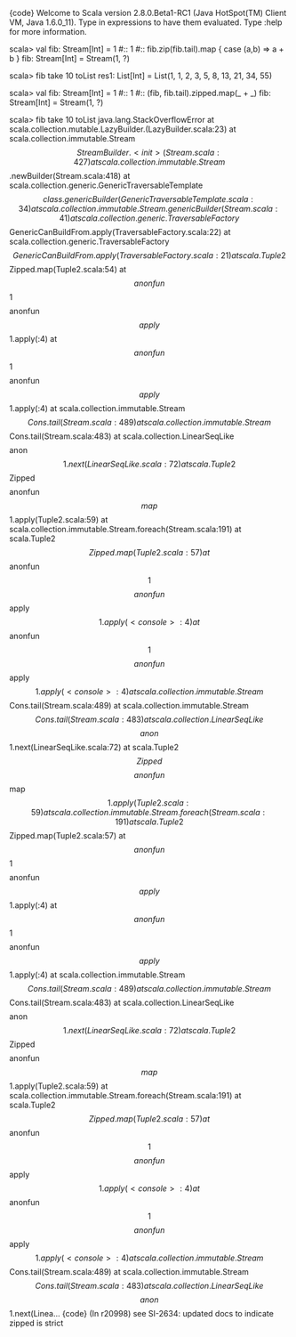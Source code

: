 {code}
Welcome to Scala version 2.8.0.Beta1-RC1 (Java HotSpot(TM) Client VM, Java 1.6.0_11).
Type in expressions to have them evaluated.
Type :help for more information.

scala> val fib: Stream[Int] = 1 #:: 1 #:: fib.zip(fib.tail).map { case (a,b) => a + b }
fib: Stream[Int] = Stream(1, ?)

scala> fib take 10 toList
res1: List[Int] = List(1, 1, 2, 3, 5, 8, 13, 21, 34, 55)

scala> val fib: Stream[Int] = 1 #:: 1 #:: (fib, fib.tail).zipped.map(_ + _)
fib: Stream[Int] = Stream(1, ?)

scala> fib take 10 toList
java.lang.StackOverflowError
        at scala.collection.mutable.LazyBuilder.<init>(LazyBuilder.scala:23)
        at scala.collection.immutable.Stream$$StreamBuilder.<init>(Stream.scala:427)
        at scala.collection.immutable.Stream$$.newBuilder(Stream.scala:418)
        at scala.collection.generic.GenericTraversableTemplate$$class.genericBuilder(GenericTraversableTemplate.scala:34)
        at scala.collection.immutable.Stream.genericBuilder(Stream.scala:41)
        at scala.collection.generic.TraversableFactory$$GenericCanBuildFrom.apply(TraversableFactory.scala:22)
        at scala.collection.generic.TraversableFactory$$GenericCanBuildFrom.apply(TraversableFactory.scala:21)
        at scala.Tuple2$$Zipped.map(Tuple2.scala:54)
        at $$anonfun$$1$$$$anonfun$$apply$$1.apply(<console>:4)
        at $$anonfun$$1$$$$anonfun$$apply$$1.apply(<console>:4)
        at scala.collection.immutable.Stream$$Cons.tail(Stream.scala:489)
        at scala.collection.immutable.Stream$$Cons.tail(Stream.scala:483)
        at scala.collection.LinearSeqLike$$$$anon$$1.next(LinearSeqLike.scala:72)
        at scala.Tuple2$$Zipped$$$$anonfun$$map$$1.apply(Tuple2.scala:59)
        at scala.collection.immutable.Stream.foreach(Stream.scala:191)
        at scala.Tuple2$$Zipped.map(Tuple2.scala:57)
        at $$anonfun$$1$$$$anonfun$$apply$$1.apply(<console>:4)
        at $$anonfun$$1$$$$anonfun$$apply$$1.apply(<console>:4)
        at scala.collection.immutable.Stream$$Cons.tail(Stream.scala:489)
        at scala.collection.immutable.Stream$$Cons.tail(Stream.scala:483)
        at scala.collection.LinearSeqLike$$$$anon$$1.next(LinearSeqLike.scala:72)
        at scala.Tuple2$$Zipped$$$$anonfun$$map$$1.apply(Tuple2.scala:59)
        at scala.collection.immutable.Stream.foreach(Stream.scala:191)
        at scala.Tuple2$$Zipped.map(Tuple2.scala:57)
        at $$anonfun$$1$$$$anonfun$$apply$$1.apply(<console>:4)
        at $$anonfun$$1$$$$anonfun$$apply$$1.apply(<console>:4)
        at scala.collection.immutable.Stream$$Cons.tail(Stream.scala:489)
        at scala.collection.immutable.Stream$$Cons.tail(Stream.scala:483)
        at scala.collection.LinearSeqLike$$$$anon$$1.next(LinearSeqLike.scala:72)
        at scala.Tuple2$$Zipped$$$$anonfun$$map$$1.apply(Tuple2.scala:59)
        at scala.collection.immutable.Stream.foreach(Stream.scala:191)
        at scala.Tuple2$$Zipped.map(Tuple2.scala:57)
        at $$anonfun$$1$$$$anonfun$$apply$$1.apply(<console>:4)
        at $$anonfun$$1$$$$anonfun$$apply$$1.apply(<console>:4)
        at scala.collection.immutable.Stream$$Cons.tail(Stream.scala:489)
        at scala.collection.immutable.Stream$$Cons.tail(Stream.scala:483)
        at scala.collection.LinearSeqLike$$$$anon$$1.next(Linea...
{code}
(In r20998) see SI-2634: updated docs to indicate zipped is strict
